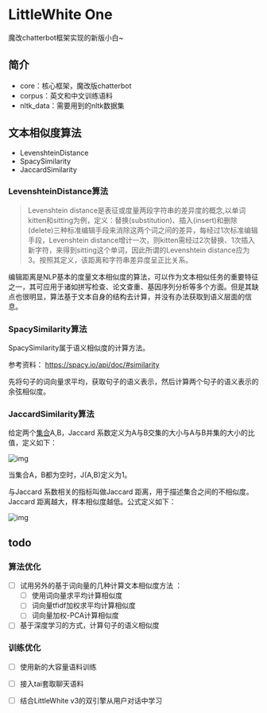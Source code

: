 # LittleWhite One
魔改chatterbot框架实现的新版小白~

## 简介
- core：核心框架，魔改版chatterbot
- corpus：英文和中文训练语料
- nltk_data：需要用到的nltk数据集

## 文本相似度算法
- LevenshteinDistance
- SpacySimilarity
- JaccardSimilarity

### LevenshteinDistance算法
>Levenshtein distance是表征或度量两段字符串的差异度的概念,以单词kitten和sitting为例，定义：替换(substitution)、插入(insert)和删除(delete)三种标准编辑手段来消除这两个词之间的差异，每经过1次标准编辑手段，Levenshtein distance增计一次，则kitten需经过2次替换、1次插入新字符，来得到sitting这个单词，因此所谓的Levenshtein distance应为3。按照其定义，该距离和字符串差异度呈正比关系。

编辑距离是NLP基本的度量文本相似度的算法，可以作为文本相似任务的重要特征之一，其可应用于诸如拼写检查、论文查重、基因序列分析等多个方面。但是其缺点也很明显，算法基于文本自身的结构去计算，并没有办法获取到语义层面的信息。

###  SpacySimilarity算法 

 SpacySimilarity属于语义相似度的计算方法。 

参考资料： https://spacy.io/api/doc/#similarity 

先将句子的词向量求平均，获取句子的语义表示，然后计算两个句子的语义表示的余弦相似度。

###  JaccardSimilarity算法 

给定两个[集合](https://link.zhihu.com/?target=https%3A//baike.baidu.com/item/%E9%9B%86%E5%90%88/2908117)A,B，Jaccard 系数定义为A与B交集的大小与A与B并集的大小的比值，定义如下：

 ![img](E:\Code\python\chatbot\LittleWhiteOne\readme.assets\v2-433df9b30e1bf098915dd1c3b7d6c797_hd.png) 

当集合A，B都为空时，J(A,B)定义为1。

与Jaccard 系数相关的指标叫做Jaccard 距离，用于描述集合之间的不相似度。Jaccard 距离越大，样本相似度越低。公式定义如下：

 ![img](E:\Code\python\chatbot\LittleWhiteOne\readme.assets\v2-01ccd16ac1311e9d3f0d5861c8f58405_hd.png) 

## todo

### 算法优化

- [ ] 试用另外的基于词向量的几种计算文本相似度方法 ：
  - [ ] 使用词向量求平均计算相似度
  - [ ] 词向量tfidf加权求平均计算相似度
  - [ ] 词向量加权-PCA计算相似度
- [ ]  基于深度学习的方式，计算句子的语义相似度 

### 训练优化

- [ ] 使用新的大容量语料训练
- [ ] 接入tai套取聊天语料
- [ ] 结合LittleWhite v3的双引擎从用户对话中学习

